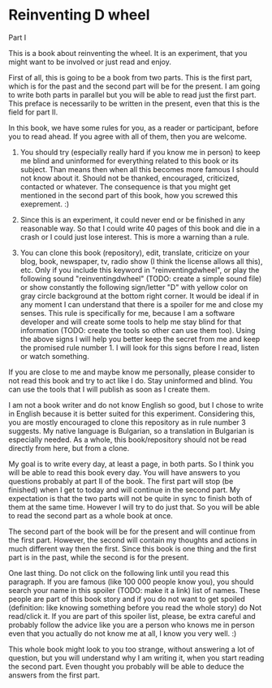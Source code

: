
Reinventing D wheel
===================

Part I

This is a book about reinventing the wheel. It is an experiment, that you might want to be involved or just read and enjoy.

First of all, this is going to be a book from two parts. This is the first part, which is for the past and the second part will be for the present. I am going to write both parts in parallel but you will be able to read just the first part. This preface is necessarily to be written in the present, even that this is the field for part II.

In this book, we have some rules for you, as a reader or participant, before you to read ahead. If you agree with all of them, then you are welcome.

  1. You should try (especially really hard if you know me in person) to keep me blind and uninformed for everything related to this book or its subject. Than means then when all this becomes more famous I should not know about it. Should not be thanked, encouraged, criticized, contacted or whatever. The consequence is that you might get mentioned in the second part of this book, how you screwed this exeprement. :)

  2. Since this is an experiment, it could never end or be finished in any reasonable way. So that I could write 40 pages of this book and die in a crash or I could just lose interest. This is more a warning than a rule.

  3. You can clone this book (repository), edit, translate, criticize on your blog, book, newspaper, tv, radio show (I think the license allows all this), etc. Only if you include this keyword in "reinventingdwheel", or play the following sound "reinventingdwheel" (TODO: create a simple sound file) or show constantly the following sign/letter "D" with yellow color on gray circle background at the bottom right corner. It would be ideal if in any moment I can understand that there is a spoiler for me and close my senses.
  This rule is specifically for me, because I am a software developer and will create some tools to help me stay blind for that information (TODO: create the tools so other can use them too). Using the above signs I will help you better keep the secret from me and keep the promised rule number 1. I will look for this signs before I read, listen or watch something.

If you are close to me and maybe know me personally, please consider to not read this book and try to act like I do. Stay uninformed and blind. You can use the tools that I will publish as soon as I create them.

I am not a book writer and do not know English so good, but I chose to write in English because it is better suited for this experiment. Considering this, you are mostly encouraged to clone this repository as in rule number 3 suggests. My native language is Bulgarian, so a translation in Bulgarian is especially needed. As a whole, this book/repository should not be read directly from here, but from a clone.

My goal is to write every day, at least a page, in both parts. So I think you will be able to read this book every day. You will have answers to you questions probably at part II of the book. The first part will stop (be finished) when I get to today and will continue in the second part. My expectation is that the two parts will not be quite in sync to finish both of them at the same time. However I will try to do just that. So you will be able to read the second part as a whole book at once.

The second part of the book will be for the present and will continue from the first part. However, the second will contain my thoughts and actions in much different way then the first. Since this book is one thing and the first part is in the past, while the second is for the present.

One last thing. Do not click on the following link until you read this paragraph. If you are famous (like 100 000 people know you), you should search your name in this spoiler (TODO: make it a link) list of names. These people are part of this book story and if you do not want to get spoiled (definition: like knowing something before you read the whole story) do Not read/click it. If you are part of this spoiler list, please, be extra careful and probably follow the advice like you are a person who knows me in person even that you actually do not know me at all, I know you very well. :)

This whole book might look to you too strange, without answering a lot of question, but you will understand why I am writing it, when you start reading the second part. Even thought you probably will be able to deduce the answers from the first part.

